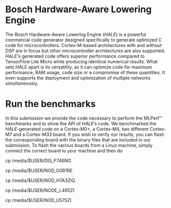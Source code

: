 # Bosch Hardware-Aware Lowering Engine
The Bosch Hardware-Aware Lowering Engine (*HALE*) is a powerful commercial code generator designed specifically to 
generate optimized C code for microcontrollers.
Cortex-M-based architectures with and without DSP are in focus but other microcontroller architectures are also supported.
*HALE*'s generated code offers superior performance compared to TensorFlow Lite Micro while producing identical numerical results.
What sets *HALE* apart is its versatility, as it can optimize code for maximum performance, 
RAM usage, code size or a compromise of these quantities.
It even supports the deployment and optimization of multiple networks simultaneously.

# Run the benchmarks
In this submission we provide the code necessary to perform the MLPerf™ benchmarks and to show the API of *HALE*’s code.
We benchmarked the *HALE*-generated code on a Cortex-M0+, a Cortex-M4, two different Cortex-M7 and a Cortex-M33 board.
If you wish to verify our results, you can flash the corresponding board with the binary files that are included in our submission.
To flash the various boards from a Linux machine, simply connect the correct board to your machine and then do

cp <BINARY FILE> /media/$USER/DIS_F746NG

cp <BINARY FILE> /media/$USER/NOD_G0B1RE

cp <BINARY FILE> /media/$USER/NOD_H7A3ZIQ

cp <BINARY FILE> /media/$USER/NODE_L4R5ZI

cp <BINARY FILE> /media/$USER/NOD_U575ZI
